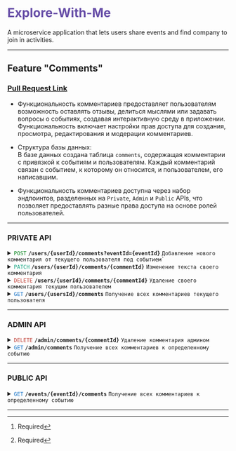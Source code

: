 #  <span style="color: #674ea7">**Explore-With-Me**</span>  
A microservice application that lets users share events and find company to join in activities.

------------------------------------------------------------------------------------------


## Feature "Comments"

### <a href="https://github.com/AGAYAN/java-explore-with-me-plus/pull/49">Pull Request Link</a>

 - Функциональность комментариев предоставляет пользователям возможность оставлять отзывы, 
делиться мыслями или задавать вопросы о событиях, создавая интерактивную среду в приложении.  
Функциональность включает настройки прав доступа для создания, просмотра, редактирования и модерации комментариев.  


 - Структура базы данных:  
В базе данных создана таблица `comments`, содержащая комментарии с привязкой к событиям и пользователям.
Каждый комментарий связан с событием, к которому он относится, и пользователем, его написавшим.


 - Функциональность комментариев доступна через набор эндпоинтов, разделенных на `Private`, `Admin` и `Public` APIs,
что позволяет предоставлять разные права доступа на основе ролей пользователей.
------------------------------------------------------------------------------------------


### PRIVATE API
<details>
<summary><code><span style="color: #0b8721">POST</span></code> <code><b>/users/{userId}/comments?eventId={eventId}</b></code> <code>Добавление нового комментария от текущего пользователя под событием`</code></summary>

##### Notes
 - Нельзя комментировать не опубликованное событие (Ожидается код ошибки 409)
 - Инициатор может оставлять комментарии, как интерактивную реакцию на сообщения от пользователей
 - Комментарий от инициатора помечается флажком `isInitiator = true`
##### Parameters  
>| name      | type             | data type | description                                            |
>|-----------|------------------|-----------|--------------------------------------------------------|
>| `userId`  | required (path)  | int       | ИД текущего пользователя который оставляет комментарий |
>| `eventId` | required (query) | int       | ИД события к кторому оставляется комментарий           |
##### Request body [^1]
>| name       | type     | data type | constraints                           |
>|------------|----------|-----------|---------------------------------------|
>|  content   | required | String    | maxLength = 5000, min length = 1      |
##### Responses
> | http code | reason                        |
> |-----------|-------------------------------|
> | `201`     | Коммент сохранен    + DTO     |
> | `400`     | Запрос составлен не корректно |
> | `404`     | Событие не найдено            |
> | `409`     | Событие не опубликовано       |
</details>

<details>
<summary><code><span style="color: #1ca885">PATCH</span></code> <code><b>/users/{userId}/comments/{commentId}</b></code> <code>Изменение текста своего комментария</code></summary>   

##### Notes
- Изменить текст комментария может только тот кто оставлял коммент (Ожидается код ошибки 409)
##### Parameters
>| name        | type            | data type | description                                  |
>|-------------|-----------------|-----------|----------------------------------------------|
>| `userId`    | required (path) | int       | ИД текущего владельца комментария            |
>| `commentId` | required (path) | int       | ИД комментария, в которое вносятся изменения |
##### Request body [^1]
>| name        | type     | data type | constraints                           |
>|-------------|----------|-----------|---------------------------------------|
>|   content   | required | String    | maxLength = 5000, min length = 1      |

##### Responses
> | http code | reason                                                  |
> |-----------|---------------------------------------------------------|
> | `200`     | Коммент обновлен   + DTO                                |
> | `400`     | Запрос составлен не корректно                           |
> | `404`     | Комментарий не найден                                   |
> | `409`     | Попытка изменения комментария посторонним пользователем |
</details>

<details>
<summary><code><span style="color: #c04239">DELETE</span></code> <code><b>/users/{userId}/comments/{commentId}</b></code> <code>Удаление своего комментария текущим пользователем</code></summary>   

##### Notes
- Удалить можно только собственный комментарий (Ожидается код ошибки 409)
##### Parameters
>| name        | type            | data type | description                       |
>|-------------|-----------------|-----------|-----------------------------------|
>| `userId`    | required (path) | int       | ИД текущего владельца комментария |
>| `commentId` | required (path) | int       | ИД комментария, которое удаляется |

##### Responses
> | http code | reason                                                 |
> |-----------|--------------------------------------------------------|
> | `204`     | Коммент удален                                         |
> | `400`     | Запрос составлен не корректно                          |
> | `404`     | Комментарий не найден                                  |
> | `409`     | Попытка удаления комментария посторонним пользователем |
</details>

<details>
<summary><code><span style="color: #1773c7">GET</span></code> <code><b>/users/{usersId}/comments</b></code> <code>Получение всех комментариев текущего пользователя</code></summary>   

##### Notes
- В случае, если не найдено ни одного комментария, возвращает пустой список
##### Parameters
>| name     | type                 | data type | description                                                                     |
>|----------|----------------------|-----------|---------------------------------------------------------------------------------|
>| `userId` | required (path)      | int       | ИД текущего владельца комментария                                               |

##### Responses
> | http code | reason                      |
> |-----------|-----------------------------|
> | `200`     | Успех,  список комментариев |
> | `404`     | Пользователь не найден      |
</details>

------------------------------------------------------------------------------------------

### ADMIN API
<details>
<summary><code><span style="color: #c04239">DELETE</span></code> <code><b>/admin/comments/{commentId}</b></code> <code>Удаление комментария админом</code></summary>   
 
##### Parameters
>| name        | type            | data type | description                       |
>|-------------|-----------------|-----------|-----------------------------------|
>| `commentId` | required (path) | int       | ИД комментария, которое удаляется |

##### Responses
> | http code | reason                                                 |
> |-----------|--------------------------------------------------------|
> | `204`     | Коммент удален                                         |
> | `400`     | Запрос составлен не корректно                          |
> | `404`     | Комментарий не найден                                  |
</details>

<details>
<summary><code><span style="color: #1773c7">GET</span></code> <code><b>/admin/comments</b></code> <code>Получение всех комментариев к определенному событию</code></summary>

##### Notes
- В случае, если не найдено ни одного комментария, возвращает пустой список
##### Parameters
>| name       | type                 | data type | description                                                                     |
>|------------|----------------------|-----------|---------------------------------------------------------------------------------|
>| `eventId`  | required (query)     | int       | ИД события комментарии которого выводятся                                       |
>| `from`     | default = 0 (query)  | int       | количество элементов, которые нужно пропустить для формирования текущего набора |
>| `size`     | default = 10 (query) | int       | количество элементов в наборе                                                   |

##### Responses
> | http code | reason                                                 |
> |-----------|--------------------------------------------------------|
> | `200`     | Успех,  список комментариев                            |
> | `400`     | Запрос составлен не корректно                          |
</details>

------------------------------------------------------------------------------------------

### PUBLIC API

<details>
<summary><code><span style="color: #1773c7">GET</span></code> <code><b>/events/{eventId}/comments</b></code> <code>Получение всех комментариев к определенному событию</code></summary>   

##### Notes
- В случае, если не найдено ни одного комментария, возвращает пустой список 
##### Parameters
>| name       | type                 | data type | description                                                                     |
>|------------|----------------------|-----------|---------------------------------------------------------------------------------|
>| `eventId`  | required (path)      | int       | ИД события комментарии которого выводятся                                       |
>| `from`     | default = 0 (query)  | int       | количество элементов, которые нужно пропустить для формирования текущего набора |
>| `size`     | default = 10 (query) | int       | количество элементов в наборе                                                   |

##### Responses
> | http code | reason                                                 |
> |-----------|--------------------------------------------------------|
> | `200`     | Успех,  список комментариев                            |
> | `400`     | Запрос составлен не корректно                          |
</details>

------------------------------------------------------------------------------------------
[^1]: Required